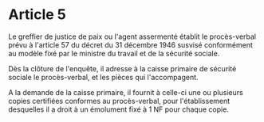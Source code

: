 # Article 5

Le greffier de justice de paix ou l'agent assermenté établit le procès-verbal prévu à l'article 57 du décret du 31 décembre 1946 susvisé conformément au modèle fixé par le ministre du travail et de la sécurité sociale.

Dès la clôture de l'enquête, il adresse à la caisse primaire de sécurité sociale le procès-verbal, et les pièces qui l'accompagent.

A la demande de la caisse primaire, il fournit à celle-ci une ou plusieurs copies certifiées conformes au procès-verbal, pour l'établissement desquelles il a droit à un émolument fixé à 1 NF pour chaque copie.
